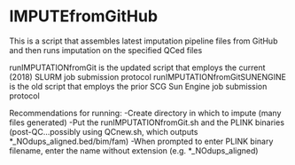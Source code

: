 # IMPUTEfromGitHub
This is a script that assembles latest imputation pipeline files from GitHub and then runs imputation on the specified QCed files

runIMPUTATIONfromGit is the updated script that employs the current (2018) SLURM job submission protocol
runIMPUTATIONfromGitSUNENGINE is the old script that employs the prior SCG Sun Engine job submission protocol

Recommendations for running:
-Create directory in which to impute (many files generated)
-Put the runIMPUTATIONfromGit.sh and the PLINK binaries (post-QC...possibly using QCnew.sh, which outputs *_NOdups_aligned.bed/bim/fam)
-When prompted to enter PLINK binary filename, enter the name without extension (e.g. *_NOdups_aligned)
